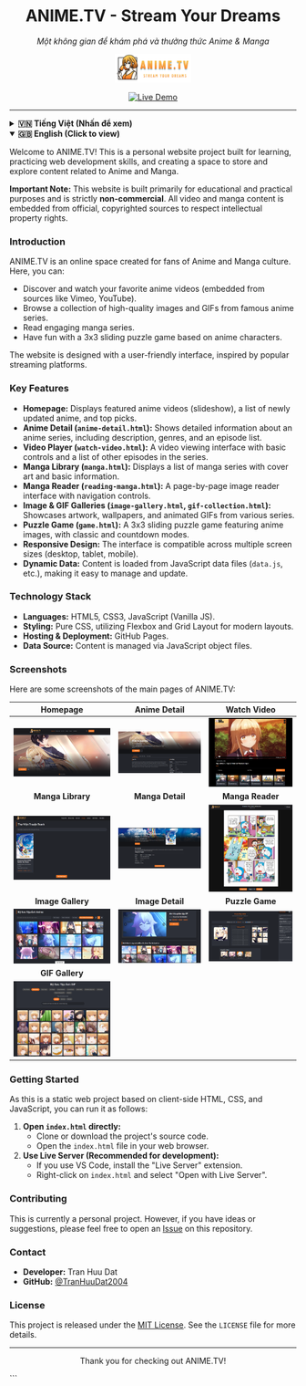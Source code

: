<div align="center">

# ANIME.TV - Stream Your Dreams
*Một không gian để khám phá và thưởng thức Anime & Manga*

<p align="center">
  <img src="images/logo.png" alt="ANIME.TV Logo" height="50px"/>
</p>

</div>

<p align="center">
  <a href="https://tranhuudat2004.github.io/anime.tv/" target="_blank">
    <img src="https://img.shields.io/badge/Live-Demo-blueviolet?style=for-the-badge&logo=google-chrome" alt="Live Demo"/>
  </a>
</p>

---

<details>
<summary><strong>🇻🇳 Tiếng Việt (Nhấn để xem)</strong></summary>

Chào mừng bạn đến với ANIME.TV! Đây là một dự án website cá nhân được xây dựng với mục đích học hỏi, rèn luyện kỹ năng phát triển web và tạo ra một không gian để lưu trữ, khám phá nội dung liên quan đến Anime và Manga.

**Lưu ý quan trọng:** Trang web này được xây dựng với mục đích chính là học tập và thực hành, hoàn toàn **không có tính thương mại hóa** hay thu lợi nhuận. Mọi nội dung video và truyện tranh đều được lấy từ các nguồn chính thức và có bản quyền nhằm tôn trọng quyền sở hữu trí tuệ.

### Giới Thiệu

ANIME.TV là một không gian trực tuyến được tạo ra dành cho những người yêu thích văn hóa Anime và Manga. Tại đây, bạn có thể:

*   Khám phá và xem các video anime yêu thích (nhúng từ các nguồn như Vimeo, YouTube).
*   Duyệt qua bộ sưu tập hình ảnh và GIF chất lượng cao từ các bộ anime nổi tiếng.
*   Đọc các bộ truyện tranh hấp dẫn.
*   Giải trí với trò chơi ghép hình 3x3 dựa trên các nhân vật anime.

Trang web được thiết kế với giao diện người dùng thân thiện, lấy cảm hứng từ các nền tảng streaming phổ biến.

### Tính Năng Chính

*   **Trang Chủ:** Hiển thị các video anime nổi bật (slideshow), danh sách anime mới cập nhật, top picks.
*   **Chi Tiết Anime (`anime-detail.html`):** Thông tin chi tiết về một bộ anime, bao gồm mô tả, thể loại, danh sách các tập.
*   **Xem Video (`watch-video.html`):** Giao diện xem video và danh sách các tập khác trong series.
*   **Thư Viện Manga (`manga.html`):** Danh sách các bộ truyện tranh với ảnh bìa và thông tin cơ bản.
*   **Đọc Truyện (`reading-manga.html`):** Giao diện đọc truyện theo từng trang ảnh với các nút điều hướng.
*   **Bộ Sưu Tập Ảnh & GIF (`image-gallery.html`, `gif-collection.html`):** Hiển thị các hình ảnh artwork và GIF động.
*   **Game Xếp Hình (`game.html`):** Trò chơi ghép hình 3x3 với chế độ chơi classic và countdown.
*   **Thiết kế Responsive:** Giao diện tương thích trên nhiều kích thước màn hình.
*   **Dữ liệu động:** Nội dung được tải từ các file JavaScript (`data.js`) giúp dễ dàng quản lý.

### Công Nghệ Sử Dụng

*   **Ngôn ngữ:** HTML5, CSS3, JavaScript (Vanilla JS).
*   **Styling:** CSS thuần, sử dụng Flexbox và Grid Layout.
*   **Lưu trữ & Triển khai:** GitHub Pages.

### Hướng Dẫn Cài Đặt và Chạy

Đây là một dự án web tĩnh. Bạn có thể:
1.  **Mở trực tiếp file `index.html`** trong trình duyệt sau khi tải về.
2.  **Sử dụng Live Server** trong VS Code để có trải nghiệm phát triển tốt nhất.

### Đóng Góp

Đây là một dự án cá nhân. Tuy nhiên, mọi góp ý đều được chào đón. Vui lòng tạo một [Issue](https://github.com/TranHuuDat2004/anime.tv/issues) để thảo luận.

### Liên Hệ

*   **Người phát triển:** Trần Hữu Đạt
*   **GitHub:** [@TranHuuDat2004](https://github.com/TranHuuDat2004)

### Giấy Phép

Dự án này được phát hành dưới giấy phép [MIT License](LICENSE).

---
</details>

<details open>
<summary><strong>🇬🇧 English (Click to view)</strong></summary>

Welcome to ANIME.TV! This is a personal website project built for learning, practicing web development skills, and creating a space to store and explore content related to Anime and Manga.

**Important Note:** This website is built primarily for educational and practical purposes and is strictly **non-commercial**. All video and manga content is embedded from official, copyrighted sources to respect intellectual property rights.

### Introduction

ANIME.TV is an online space created for fans of Anime and Manga culture. Here, you can:

*   Discover and watch your favorite anime videos (embedded from sources like Vimeo, YouTube).
*   Browse a collection of high-quality images and GIFs from famous anime series.
*   Read engaging manga series.
*   Have fun with a 3x3 sliding puzzle game based on anime characters.

The website is designed with a user-friendly interface, inspired by popular streaming platforms.

### Key Features

*   **Homepage:** Displays featured anime videos (slideshow), a list of newly updated anime, and top picks.
*   **Anime Detail (`anime-detail.html`):** Shows detailed information about an anime series, including description, genres, and an episode list.
*   **Video Player (`watch-video.html`):** A video viewing interface with basic controls and a list of other episodes in the series.
*   **Manga Library (`manga.html`):** Displays a list of manga series with cover art and basic information.
*   **Manga Reader (`reading-manga.html`):** A page-by-page image reader interface with navigation controls.
*   **Image & GIF Galleries (`image-gallery.html`, `gif-collection.html`):** Showcases artwork, wallpapers, and animated GIFs from various series.
*   **Puzzle Game (`game.html`):** A 3x3 sliding puzzle game featuring anime images, with classic and countdown modes.
*   **Responsive Design:** The interface is compatible across multiple screen sizes (desktop, tablet, mobile).
*   **Dynamic Data:** Content is loaded from JavaScript data files (`data.js`, etc.), making it easy to manage and update.

### Technology Stack

*   **Languages:** HTML5, CSS3, JavaScript (Vanilla JS).
*   **Styling:** Pure CSS, utilizing Flexbox and Grid Layout for modern layouts.
*   **Hosting & Deployment:** GitHub Pages.
*   **Data Source:** Content is managed via JavaScript object files.

### Screenshots

Here are some screenshots of the main pages of ANIME.TV:

| Homepage                               | Anime Detail                             | Watch Video                               |
| :------------------------------------------------: | :------------------------------------------------------: | :--------------------------------------------------: |
| ![ANIME.TV Homepage](screenshot/main-page.PNG) | ![Anime Detail Page](screenshot/anime-detail.PNG) | ![Watch Video Page](screenshot/watch-video.PNG) |
| **Manga Library**                 | **Manga Detail**                          | **Manga Reader**                        |
| ![Manga Library](screenshot/manga.PNG)    | ![Manga Detail Page](screenshot/manga-detail.PNG)   | ![Manga Reader Page](screenshot/reading-manga.PNG)  |
| **Image Gallery**                | **Image Detail**                           | **Puzzle Game**                      |
| ![Image Gallery](screenshot/gallery.PNG) | ![Image Detail Page](screenshot/image-detail.PNG)  | ![Puzzle Game](screenshot/game.PNG)      |
| **GIF Gallery**                  |                                                          |                                                      |
| ![GIF Gallery](screenshot/gif.PNG)  |                                                          |                                                      |

### Getting Started

As this is a static web project based on client-side HTML, CSS, and JavaScript, you can run it as follows:

1.  **Open `index.html` directly:**
    *   Clone or download the project's source code.
    *   Open the `index.html` file in your web browser.
2.  **Use Live Server (Recommended for development):**
    *   If you use VS Code, install the "Live Server" extension.
    *   Right-click on `index.html` and select "Open with Live Server".

### Contributing

This is currently a personal project. However, if you have ideas or suggestions, please feel free to open an [Issue](https://github.com/TranHuuDat2004/anime.tv/issues) on this repository.

### Contact

*   **Developer:** Tran Huu Dat
*   **GitHub:** [@TranHuuDat2004](https://github.com/TranHuuDat2004)

### License

This project is released under the [MIT License](LICENSE). See the `LICENSE` file for more details.

---
</details>

<p align="center">
  Thank you for checking out ANIME.TV!
</p>
```
